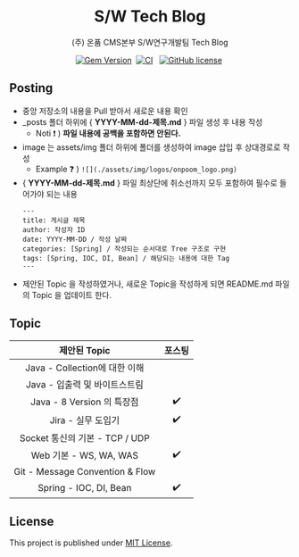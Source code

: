 <!-- markdownlint-disable-next-line -->
<div align="center">

  <!-- markdownlint-disable-next-line -->

# S/W Tech Blog

(주) 온품 CMS본부 S/W연구개발팀 Tech Blog

[![Gem Version](https://img.shields.io/gem/v/jekyll-theme-chirpy?color=brightgreen)][gem]&nbsp;
[![CI](https://github.com/cotes2020/jekyll-theme-chirpy/actions/workflows/ci.yml/badge.svg?branch=master&event=push)][ci]
&nbsp;
[![GitHub license](https://img.shields.io/github/license/cotes2020/jekyll-theme-chirpy.svg)][license]&nbsp;
</div>

## Posting

* 중앙 저장소의 내용을 Pull 받아서 새로운 내용 확인
* _posts 폴더 하위에 { **YYYY-MM-dd-제목.md** } 파일 생성 후 내용 작성
  * Noti :exclamation: ) **파일 내용에 공백을 포함하면 안된다.**
* image 는 assets/img 폴더 하위에 폴더를 생성하여 image 삽입 후 상대경로로 작성 <br/>
  * Example :question: ) ```![](./assets/img/logos/onpoom_logo.png)```
* { **YYYY-MM-dd-제목.md** } 파일 최상단에 취소선까지 모두 포함하여 필수로 들어가야 되는 내용
  ```
  ---
  title: 게시글 제목
  author: 작성자 ID
  date: YYYY-MM-DD / 작성 날짜
  categories: [Spring] / 작성되는 순서대로 Tree 구조로 구현
  tags: [Spring, IOC, DI, Bean] / 해당되는 내용에 대한 Tag
  ---
  ```
* 제안된 Topic 을 작성하였거나, 새로운 Topic을 작성하게 되면 README.md 파일의 Topic 을 업데이트 한다.

## Topic

|            제안된 Topic            |        포스팅         |
|:-------------------------------:|:------------------:|
|    Java - Collection에 대한 이해     |                    |
|       Java - 입출력 및 바이트스트림       |                    |
|     Java - 8 Version 의 특장점      | :heavy_check_mark: |
|          Jira - 실무 도입기          | :heavy_check_mark: |
|    Socket 통신의 기본 - TCP / UDP    |                    |
|      Web 기본 - WS, WA, WAS       | :heavy_check_mark: |
| Git - Message Convention & Flow |                    |
|     Spring - IOC, DI, Bean      | :heavy_check_mark: |

## License

This project is published under [MIT License][license].

[gem]: https://rubygems.org/gems/jekyll-theme-chirpy

[ci]: https://github.com/cotes2020/jekyll-theme-chirpy/actions/workflows/ci.yml?query=event%3Apush+branch%3Amaster

[license]: https://github.com/cotes2020/jekyll-theme-chirpy/blob/master/LICENSE
